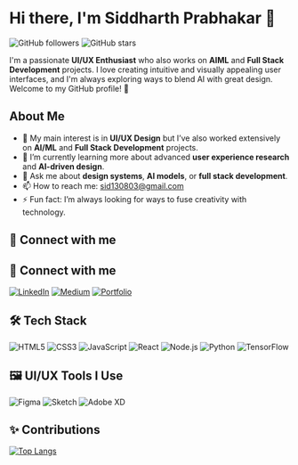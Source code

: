 # Hi there, I'm Siddharth Prabhakar 👋

![GitHub followers](https://img.shields.io/github/followers/Siddharthprabhakar?label=Follow&style=social) ![GitHub stars](https://img.shields.io/github/stars/Siddharthprabhakar?affiliations=OWNER%2CCOLLABORATOR&style=social)

I'm a passionate **UI/UX Enthusiast** who also works on **AIML** and **Full Stack Development** projects. I love creating intuitive and visually appealing user interfaces, and I'm always exploring ways to blend AI with great design. Welcome to my GitHub profile! 🚀

## About Me

- 🎨 My main interest is in **UI/UX Design** but I’ve also worked extensively on **AI/ML** and **Full Stack Development** projects.
- 🌱 I’m currently learning more about advanced **user experience research** and **AI-driven design**.
- 💬 Ask me about **design systems**, **AI models**, or **full stack development**.
- 📫 How to reach me: sid130803@gmail.com
- ⚡ Fun fact: I’m always looking for ways to fuse creativity with technology.

## 🔗 Connect with me

## 🔗 Connect with me

[![LinkedIn](https://img.shields.io/badge/-LinkedIn-0077B5?style=flat&logo=linkedin)](https://www.linkedin.com/in/siddharth1308/) 
[![Medium](https://img.shields.io/badge/-Medium-000000?style=flat&logo=medium)](https://medium.com/@sid130803) 
[![Portfolio](https://img.shields.io/badge/-Portfolio-000000?style=flat&logo=react)](https://siddharthprabhakar.github.io/Sid/)

## 🛠 Tech Stack

![HTML5](https://img.shields.io/badge/HTML5-239120?style=flat&logo=html5&logoColor=white) ![CSS3](https://img.shields.io/badge/CSS3-1572B6?style=flat&logo=css3&logoColor=white) ![JavaScript](https://img.shields.io/badge/JavaScript-323330?style=flat&logo=javascript&logoColor=F7DF1E) ![React](https://img.shields.io/badge/React-20232A?style=flat&logo=react&logoColor=61DAFB) ![Node.js](https://img.shields.io/badge/Node.js-339933?style=flat&logo=nodedotjs&logoColor=white) ![Python](https://img.shields.io/badge/Python-3776AB?style=flat&logo=python&logoColor=white) ![TensorFlow](https://img.shields.io/badge/TensorFlow-FF6F00?style=flat&logo=tensorflow&logoColor=white)

## 🖼️ UI/UX Tools I Use

![Figma](https://img.shields.io/badge/Figma-F24E1E?style=flat&logo=figma&logoColor=white) ![Sketch](https://img.shields.io/badge/Sketch-F7B500?style=flat&logo=sketch&logoColor=white) ![Adobe XD](https://img.shields.io/badge/AdobeXD-FF61F6?style=flat&logo=adobexd&logoColor=white)

## ✨ Contributions

[![Top Langs](https://github-readme-stats.vercel.app/api/top-langs/?username=Siddharthprabhakar&layout=compact)](https://github.com/anuraghazra/github-readme-stats)

